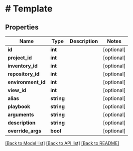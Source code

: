 # # Template

## Properties

Name | Type | Description | Notes
------------ | ------------- | ------------- | -------------
**id** | **int** |  | [optional]
**project_id** | **int** |  | [optional]
**inventory_id** | **int** |  | [optional]
**repository_id** | **int** |  | [optional]
**environment_id** | **int** |  | [optional]
**view_id** | **int** |  | [optional]
**alias** | **string** |  | [optional]
**playbook** | **string** |  | [optional]
**arguments** | **string** |  | [optional]
**description** | **string** |  | [optional]
**override_args** | **bool** |  | [optional]

[[Back to Model list]](../../README.md#models) [[Back to API list]](../../README.md#endpoints) [[Back to README]](../../README.md)
